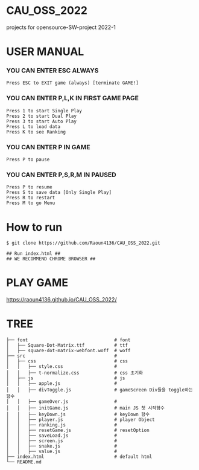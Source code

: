 # CAU_OSS_2022

projects for opensource-SW-project 2022-1

# USER MANUAL

### YOU CAN ENTER ESC ALWAYS

    Press ESC to EXIT game (always) [terminate GAME!]

### YOU CAN ENTER P,L,K IN FIRST GAME PAGE

    Press 1 to start Single Play
    Press 2 to start Dual Play
    Press 3 to start Auto Play
    Press L to load data
    Press K to see Ranking

### YOU CAN ENTER P IN GAME

    Press P to pause

### YOU CAN ENTER P,S,R,M IN PAUSED

    Press P to resume
    Press S to save data [Only Single Play]
    Press R to restart
    Press M to go Menu

# How to run

```
$ git clone https://github.com/Raoun4136/CAU_OSS_2022.git

## Run index.html ##
## WE RECOMMEND CHROME BROWSER ##
```

# PLAY GAME

https://raoun4136.github.io/CAU_OSS_2022/

# TREE

```
├── font                                # font
│   ├── Square-Dot-Matrix.ttf           # ttf
│   ├── square-dot-matrix-webfont.woff  # woff
├── src                                 #
│   ├── css                             # css
│   │   ├── style.css                   #
│   │ 	├── t-normalize.css             # css 초기화
│   ├── js                              # js
│   │   ├── apple.js                    #
│   │ 	├── divToggle.js                # gameScreen Div들을 toggle하는 함수
│   │ 	├── gameOver.js                 #
│   │ 	├── initGame.js                 # main JS 첫 시작함수
│   │   ├── keyDown.js                  # keyDown 함수
│   │ 	├── player.js                   # player Object
│   │ 	├── ranking.js                  #
│   │ 	├── resetGame.js                # resetOption
│   │ 	├── saveLoad.js                 #
│   │ 	├── screen.js                   #
│   │ 	├── snake.js                    #
│   │ 	├── value.js                    #
├── index.html                          # default html
└── README.md
```

